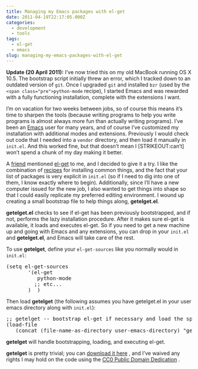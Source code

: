 ```yaml
---
title: Managing my Emacs packages with el-get
date: 2011-04-19T22:17:05.000Z
categories:
  - development
  - tools
tags:
  - el-get
  - emacs
slug: managing-my-emacs-packages-with-el-get
---
```

**Update (20 April 2011):** I’ve now tried this on my old MacBook running OS X 10.5. The bootstrap script initially threw an error, which I tracked down to an outdated version of `git`. Once I upgraded `git` and installed `bzr` (used by the `<span class="pre">python-mode` recipe), I started Emacs and was rewarded with a fully functioning installation, complete with the extensions I want.

I’m on vacation for two weeks between jobs, so of course this means it’s time to sharpen the tools (because writing programs to help you write programs is almost always more fun than actually writing programs). I’ve been an [Emacs][1]  user for many years, and of course I’ve customized my installation with additional modes and extensions. Previously I would check out code that I needed into a `vendor` directory, and then load it manually in `init.el`. And this worked fine, but that doesn’t mean I [STRIKEOUT:can’t] won’t spend a chunk of my day making it better.

A [friend][2]  mentioned [el-get][3]  to me, and I decided to give it a try. I like the combination of [recipes][4]  for installing common things, and the fact that your list of packages is very explicit in `init.el` (so if I need to dig into one of them, I know exactly where to begin). Additionally, since I’ll have a new computer issued for the new job, I also wanted to get things into shape so that I could easily replicate my preferred editing environment. I wound up creating a small bootstrap file to help things along, **getelget.el**.

**getelget.el** checks to see if el-get has been previously bootstrapped, and if not, performs the lazy installation procedure. After it makes sure el-get is available, it loads and executes el-get. So if you need to get a new machine up and going with Emacs and any extensions, you can drop in your `init.el` and **getelget.el**, and Emacs will take care of the rest.

To use **getelget**, define your `el-get-sources` like you normally would in `init.el`:

<pre class="literal-block">(setq el-get-sources
       '(el-get
          python-mode
         ;; etc...
       )  )
</pre>

Then load **getelget** (the following assumes you have getelget.el in your user emacs directory along with `init.el`):

<pre class="literal-block">;; getelget -- bootstrap el-get if necessary and load the specified packages
(load-file
   (concat (file-name-as-directory user-emacs-directory) "getelget.el"))
</pre>

**getelget** will handle bootstrapping, loading, and executing el-get.

**getelget** is pretty trivial; you can [download it here][5] , and I’ve waived any rights I may hold on the code using the [CC0 Public Domain Dedication][6] .



 [1]: http://www.gnu.org/software/emacs/
 [2]: http://dustycloud.org/
 [3]: https://github.com/dimitri/el-get
 [4]: https://github.com/dimitri/el-get/tree/master/recipes
 [5]: http://yergler.net/projects/2011/getelget.el
 [6]: http://creativecommons.org/publicdomain/zero/1.0/
